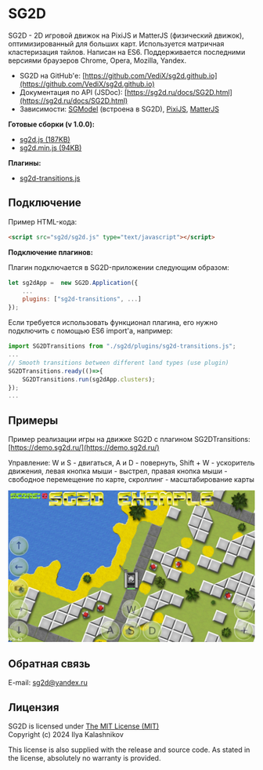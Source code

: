 # SG2D

SG2D - 2D игровой движок на PixiJS и MatterJS (физический движок), оптимизированный для больших карт. Используется матричная кластеризация тайлов. Написан на ES6. Поддерживается последними версиями браузеров Chrome, Opera, Mozilla, Yandex.

* SG2D на GitHub'е: [https://github.com/VediX/sg2d.github.io](https://github.com/VediX/sg2d.github.io)
* Документация по API (JSDoc): [https://sg2d.ru/docs/SG2D.html](https://sg2d.ru/docs/SG2D.html)
* Зависимости: [SGModel](https://model.sg2d.ru/) (встроена в SG2D), [PixiJS](https://pixijs.io/), [MatterJS](https://brm.io/matter-js/)

**Готовые сборки (v 1.0.0):**

* [sg2d.js (187KB)](https://raw.githubusercontent.com/VediX/sg2d.github.io/main/build/sg2d.js)
* [sg2d.min.js (94KB)](https://raw.githubusercontent.com/VediX/sg2d.github.io/main/build/sg2d.min.js)

**Плагины:**

* [sg2d-transitions.js](https://raw.githubusercontent.com/VediX/sg2d.github.io/main/build/plugins/sg2d-transitions.js)

## Подключение

Пример HTML-кода:

```html
<script src="sg2d/sg2d.js" type="text/javascript"></script>
```

**Подключение плагинов:**

Плагин подключается в SG2D-приложении следующим образом:

```js
let sg2dApp =  new SG2D.Application({
	...
	plugins: ["sg2d-transitions", ...]
});
```

Если требуется использовать функционал плагина, его нужно подключить с помощью ES6 import'а, например:

```js
import SG2DTransitions from "./sg2d/plugins/sg2d-transitions.js";
...
// Smooth transitions between different land types (use plugin)
SG2DTransitions.ready(()=>{
	SG2DTransitions.run(sg2dApp.clusters);
});
...
```

## Примеры

Пример реализации игры на движке SG2D с плагином SG2DTransitions: [https://demo.sg2d.ru/](https://demo.sg2d.ru/)

Управление: W и S - двигаться, A и D - повернуть, Shift + W - ускоритель движения, левая кнопка мыши - выстрел, правая кнопка мыши - свободное перемещение по карте, скроллинг - масштабирование карты

![SG2D Пример 2D игры](/res/example.png "SG2D Пример 2D игры")

## Обратная связь

E-mail: sg2d@yandex.ru

## Лицензия

SG2D is licensed under [The MIT License (MIT)](https://opensource.org/licenses/MIT)  
Copyright (c) 2024 Ilya Kalashnikov

This license is also supplied with the release and source code.
As stated in the license, absolutely no warranty is provided.